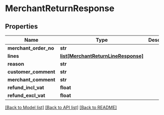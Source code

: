 # MerchantReturnResponse

## Properties
Name | Type | Description | Notes
------------ | ------------- | ------------- | -------------
**merchant_order_no** | **str** |  | [optional] 
**lines** | [**list[MerchantReturnLineResponse]**](MerchantReturnLineResponse.md) |  | [optional] 
**reason** | **str** |  | [optional] 
**customer_comment** | **str** |  | [optional] 
**merchant_comment** | **str** |  | [optional] 
**refund_incl_vat** | **float** |  | [optional] 
**refund_excl_vat** | **float** |  | [optional] 

[[Back to Model list]](../README.md#documentation-for-models) [[Back to API list]](../README.md#documentation-for-api-endpoints) [[Back to README]](../README.md)



